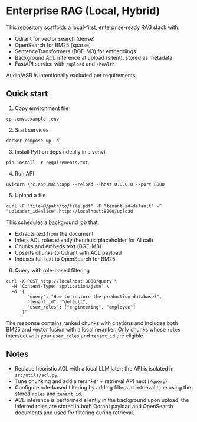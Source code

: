 # Enterprise RAG (Local, Hybrid)

This repository scaffolds a local-first, enterprise-ready RAG stack with:

- Qdrant for vector search (dense)
- OpenSearch for BM25 (sparse)
- SentenceTransformers (BGE-M3) for embeddings
- Background ACL inference at upload (silent), stored as metadata
- FastAPI service with `/upload` and `/health`

Audio/ASR is intentionally excluded per requirements.

## Quick start

1. Copy environment file

```
cp .env.example .env
```

2. Start services

```
docker compose up -d
```

3. Install Python deps (ideally in a venv)

```
pip install -r requirements.txt
```

4. Run API

```
uvicorn src.app.main:app --reload --host 0.0.0.0 --port 8000
```

5. Upload a file

```
curl -F "file=@/path/to/file.pdf" -F "tenant_id=default" -F "uploader_id=alice" http://localhost:8000/upload
```

This schedules a background job that:

- Extracts text from the document
- Infers ACL roles silently (heuristic placeholder for AI call)
- Chunks and embeds text (BGE-M3)
- Upserts chunks to Qdrant with ACL payload
- Indexes full text to OpenSearch for BM25

6. Query with role-based filtering

```
curl -X POST http://localhost:8000/query \
  -H 'Content-Type: application/json' \
  -d '{
        "query": "How to restore the production database?",
        "tenant_id": "default",
        "user_roles": ["engineering", "employee"]
      }'
```

The response contains ranked chunks with citations and includes both BM25 and vector fusion with a local reranker. Only chunks whose `roles` intersect with your `user_roles` and `tenant_id` are eligible.

## Notes

- Replace heuristic ACL with a local LLM later; the API is isolated in `src/utils/acl.py`.
- Tune chunking and add a reranker + retrieval API next (`/query`).
- Configure role-based filtering by adding filters at retrieval time using the stored `roles` and `tenant_id`.
- ACL inference is performed silently in the background upon upload; the inferred roles are stored in both Qdrant payload and OpenSearch documents and used for filtering during retrieval.
